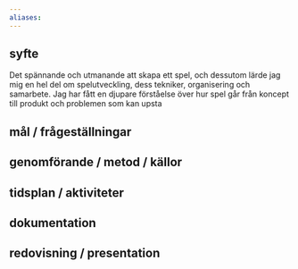 ```yaml
---
aliases:
---
```


## syfte 
Det spännande och utmanande att skapa ett spel, och dessutom lärde jag mig en hel del om spelutveckling, dess tekniker, organisering och samarbete. Jag har fått en djupare förståelse över hur spel går från koncept till produkt och problemen som kan upsta

## mål / frågeställningar    


## genomförande / metod / källor  


## tidsplan / aktiviteter  


## dokumentation  


## redovisning / presentation


